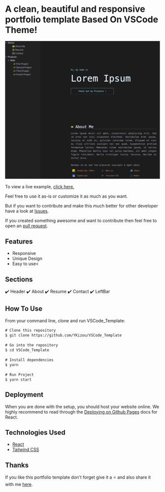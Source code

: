 # A clean, beautiful and responsive portfolio template Based On VSCode Theme!

![Template Screenshot](/public/Screenshot_Template.png?raw=true "Screenshot-template")



To view a live example, <a href="https://kizou.org">click here.</a>

Feel free to use it as-is or customize it as much as you want.

But if you want to contribute and make this much better for other developer have a look at <a href="https://github.com/YKizou/VSCode_Template/issues">Issues</a>.

If you created something awesome and want to contribute then feel free to open an <a href="https://github.com/YKizou/VSCode_Template/pulls">pull request</a>.


## Features
<ul>
  <li>Responsive</li>
  <li>Unique Design</li>
  <li>Easy to use<</li>
</ul>

## Sections
✔️ Header  ✔️ About  ✔️ Resume   ✔️ Contact  ✔️ LeftBar  

## How To Use
From your command line, clone and run VSCode_Template:

```
# Clone this repository
$ git clone https://github.com/YKizou/VSCode_Template

# Go into the repository
$ cd VSCode_Template

# Install dependencies
$ yarn

# Run Project
$ yarn start
```


## Deployment
When you are done with the setup, you should host your website online. We highly recommend to read through the <a href="https://create-react-app.dev/docs/deployment/#github-pages">Deploying on Github Pages</a> docs for React.

## Technologies Used
<ul>
  <li><a href="https://reactjs.org/">React</a></li>
  <li><a href="https://tailwindcss.com/">Tailwind CSS</a></li>
</ul>

## Thanks
If you like this portfolio template don't forget give it a ⭐ and also share it with me <a href="mailto:hello@kizou.org">here</a>.



